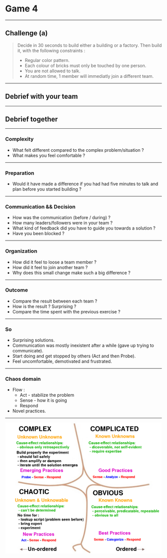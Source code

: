 # Game 4

----------

## Challenge (a)

> Decide in 30 seconds to build either a building or a factory.
> Then build it, with the following constraints :
> - Regular color pattern.
> - Each colour of bricks must only be touched by one person.
> - You are not allowed to talk.
> - At random time, 1 member will immediatly join a different team.

----------


## Debrief with your team

----------

## Debrief together

----------

### Complexity

- What felt different compared to the complex problem/situation ? <!-- .element: class="fragment" -->
- What makes you feel comfortable ? <!-- .element: class="fragment" -->

----------

### Preparation

- Would it have made a difference if you had had five minutes to talk and plan before you started building ? <!-- .element: class="fragment" -->

----------

### Communication && Decision

- How was the communication (before / during) ? <!-- .element: class="fragment" -->
- How many leaders/followers were in your team ?  <!-- .element: class="fragment" -->
- What kind of feedback did you have to guide you towards a solution ? <!-- .element: class="fragment" -->
- Have you been blocked ? <!-- .element: class="fragment" -->

----------

### Organization

- How did it feel to loose a team member ? <!-- .element: class="fragment" -->
- How did it feel to join another team ? <!-- .element: class="fragment" -->
- Why does this small change make such a big difference ? <!-- .element: class="fragment" -->

----------

### Outcome

- Compare the result between each team ? <!-- .element: class="fragment" -->
- How is the result ? Surprising ? <!-- .element: class="fragment" -->
- Compare the time spent with the previous exercise ?  <!-- .element: class="fragment" -->

----------

### So

- Surprising solutions. <!-- .element: class="fragment" -->
- Communication was mostly inexistent after a while (gave up trying to communicate). <!-- .element: class="fragment" -->
- Start doing and get stopped by others (Act and then Probe). <!-- .element: class="fragment" -->
- Feel uncomfortable, demotivated and frustrated. <!-- .element: class="fragment" -->

----------

### Chaos domain

- Flow : <!-- .element: class="fragment" -->
  - Act - stabilize the problem <!-- .element: class="fragment" -->
  - Sense - how it is going <!-- .element: class="fragment" -->
  - Respond <!-- .element: class="fragment" -->
- Novel practices. <!-- .element: class="fragment" -->

----------

![cynefin_framework](contents/images/cynefin_obvious_complicated_complex_chaotic.png) <!-- .element height="85%" width="85%" -->
